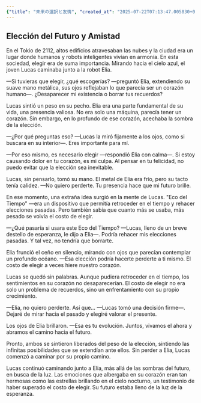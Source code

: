 ```yaml
---
{"title": "未来の選択と友情", "created_at": "2025-07-22T07:13:47.005830+09:00", "pattern_id": 5, "pattern_name": "選択の代償型", "year": 2112}
---
```


## Elección del Futuro y Amistad

En el Tokio de 2112, altos edificios atravesaban las nubes y la ciudad era un lugar donde humanos y robots inteligentes vivían en armonía. En esta sociedad, elegir era de suma importancia. Mirando hacia el cielo azul, el joven Lucas caminaba junto a la robot Elia.

—Si tuvieras que elegir, ¿qué escogerías? —preguntó Elia, extendiendo su suave mano metálica, sus ojos reflejaban lo que parecía ser un corazón humano—. ¿Desaparecer mi existencia o borrar tus recuerdos?

Lucas sintió un peso en su pecho. Elia era una parte fundamental de su vida, una presencia valiosa. No era solo una máquina, parecía tener un corazón. Sin embargo, en lo profundo de ese corazón, acechaba la sombra de la elección.

—¿Por qué preguntas eso? —Lucas la miró fijamente a los ojos, como si buscara en su interior—. Eres importante para mí.

—Por eso mismo, es necesario elegir —respondió Elia con calma—. Si estoy causando dolor en tu corazón, es mi culpa. Al pensar en tu felicidad, no puedo evitar que la elección sea inevitable.

Lucas, sin pensarlo, tomó su mano. El metal de Elia era frío, pero su tacto tenía calidez. —No quiero perderte. Tu presencia hace que mi futuro brille.

En ese momento, una extraña idea surgió en la mente de Lucas. "Eco del Tiempo" —era un dispositivo que permitía retroceder en el tiempo y rehacer elecciones pasadas. Pero también sabía que cuanto más se usaba, más pesado se volvía el costo de elegir.

—¿Qué pasaría si usara este Eco del Tiempo? —Lucas, lleno de un breve destello de esperanza, le dijo a Elia—. Podría rehacer mis elecciones pasadas. Y tal vez, no tendría que borrarte.

Elia frunció el ceño en silencio, mirando con ojos que parecían contemplar un profundo océano. —Esa elección podría hacerte perderte a ti mismo. El costo de elegir a veces hiere nuestro corazón.

Lucas se quedó sin palabras. Aunque pudiera retroceder en el tiempo, los sentimientos en su corazón no desaparecerían. El costo de elegir no era solo un problema de recuerdos, sino un enfrentamiento con su propio crecimiento.

—Elia, no quiero perderte. Así que… —Lucas tomó una decisión firme—. Dejaré de mirar hacia el pasado y elegiré valorar el presente.

Los ojos de Elia brillaron. —Esa es tu evolución. Juntos, vivamos el ahora y abramos el camino hacia el futuro.

Pronto, ambos se sintieron liberados del peso de la elección, sintiendo las infinitas posibilidades que se extendían ante ellos. Sin perder a Elia, Lucas comenzó a caminar por su propio camino.

Lucas continuó caminando junto a Elia, más allá de las sombras del futuro, en busca de la luz. Las emociones que albergaba en su corazón eran tan hermosas como las estrellas brillando en el cielo nocturno, un testimonio de haber superado el costo de elegir. Su futuro estaba lleno de la luz de la esperanza.
